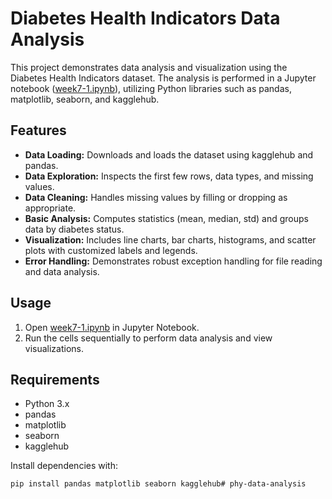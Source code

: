 # Diabetes Health Indicators Data Analysis

This project demonstrates data analysis and visualization using the Diabetes Health Indicators dataset. The analysis is performed in a Jupyter notebook ([week7-1.ipynb](week7-1.ipynb)), utilizing Python libraries such as pandas, matplotlib, seaborn, and kagglehub.

## Features

- **Data Loading:** Downloads and loads the dataset using kagglehub and pandas.
- **Data Exploration:** Inspects the first few rows, data types, and missing values.
- **Data Cleaning:** Handles missing values by filling or dropping as appropriate.
- **Basic Analysis:** Computes statistics (mean, median, std) and groups data by diabetes status.
- **Visualization:** Includes line charts, bar charts, histograms, and scatter plots with customized labels and legends.
- **Error Handling:** Demonstrates robust exception handling for file reading and data analysis.

## Usage

1. Open [week7-1.ipynb](week7-1.ipynb) in Jupyter Notebook.
2. Run the cells sequentially to perform data analysis and view visualizations.

## Requirements

- Python 3.x
- pandas
- matplotlib
- seaborn
- kagglehub

Install dependencies with:

```sh
pip install pandas matplotlib seaborn kagglehub# phy-data-analysis